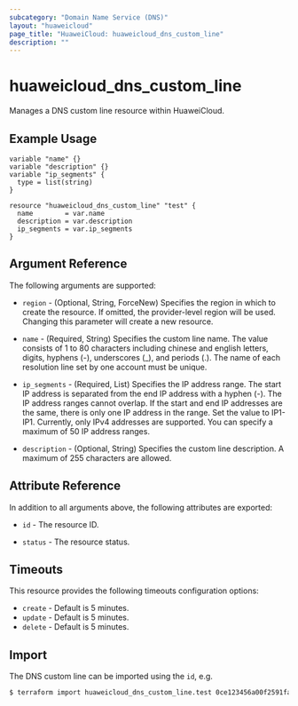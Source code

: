 ```yaml
---
subcategory: "Domain Name Service (DNS)"
layout: "huaweicloud"
page_title: "HuaweiCloud: huaweicloud_dns_custom_line"
description: ""
---
```


# huaweicloud_dns_custom_line

Manages a DNS custom line resource within HuaweiCloud.

## Example Usage

```hcl
variable "name" {}
variable "description" {}
variable "ip_segments" {
  type = list(string)
}

resource "huaweicloud_dns_custom_line" "test" {
  name        = var.name
  description = var.description
  ip_segments = var.ip_segments
}
```

## Argument Reference

The following arguments are supported:

* `region` - (Optional, String, ForceNew) Specifies the region in which to create the resource.
  If omitted, the provider-level region will be used. Changing this parameter will create a new resource.

* `name` - (Required, String) Specifies the custom line name.
  The value consists of 1 to 80 characters including chinese and english letters, digits, hyphens (-), underscores (_),
  and periods (.). The name of each resolution line set by one account must be unique.

* `ip_segments` - (Required, List) Specifies the IP address range.
  The start IP address is separated from the end IP address with a hyphen (-). The IP address ranges cannot overlap.
  If the start and end IP addresses are the same, there is only one IP address in the range. Set the value to
  IP1-IP1. Currently, only IPv4 addresses are supported. You can specify a maximum of 50 IP address ranges.

* `description` - (Optional, String) Specifies the custom line description. A maximum of 255 characters are allowed.

## Attribute Reference

In addition to all arguments above, the following attributes are exported:

* `id` - The resource ID.

* `status` - The resource status.

## Timeouts

This resource provides the following timeouts configuration options:

* `create` - Default is 5 minutes.
* `update` - Default is 5 minutes.
* `delete` - Default is 5 minutes.

## Import

The DNS custom line can be imported using the `id`, e.g.

```bash
$ terraform import huaweicloud_dns_custom_line.test 0ce123456a00f2591fabc00385ff1234
```
